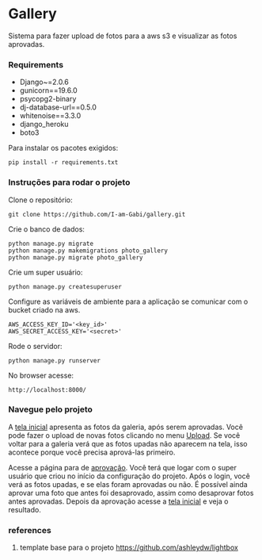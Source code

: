 # Gallery

Sistema para fazer upload de fotos para a aws s3 e visualizar as fotos aprovadas.

### Requirements

* Django~=2.0.6
* gunicorn==19.6.0
* psycopg2-binary
* dj-database-url==0.5.0
* whitenoise==3.3.0
* django_heroku
* boto3 

Para instalar os pacotes exigidos:

```
pip install -r requirements.txt  
```


### Instruções para rodar o projeto

Clone o repositório:

```
git clone https://github.com/I-am-Gabi/gallery.git
```

Crie o banco de dados:

```
python manage.py migrate
python manage.py makemigrations photo_gallery
python manage.py migrate photo_gallery

```

Crie um super usuário:

```
python manage.py createsuperuser
```

Configure as variáveis de ambiente para a aplicação se comunicar com o bucket criado na aws.

```
AWS_ACCESS_KEY_ID='<key_id>'
AWS_SECRET_ACCESS_KEY='<secret>'
```

Rode o servidor:

```
python manage.py runserver

```

No browser acesse:

```
http://localhost:8000/

```

### Navegue pelo projeto

A [tela inicial](http://localhost:8000/) apresenta as fotos da galeria, após serem aprovadas. 
Você pode fazer o upload de novas fotos clicando no menu [Upload](http://127.0.0.1:8000/gallery/upload_photo).
Se você voltar para a galeria verá que as fotos upadas não aparecem na tela, isso acontece porque você precisa aprová-las primeiro.

Acesse a página para de [aprovação](http://127.0.0.1:8000/gallery/approve). Você terá que logar com o super usuário que criou no início da configuração do projeto. Após o login, você verá as fotos upadas, e se elas foram aprovadas ou não. É possível ainda aprovar uma foto que antes foi desaprovado, assim como desaprovar fotos antes aprovadas. Depois da aprovação acesse a [tela inicial](http://localhost:8000/) e veja o resultado.


### references

1. template base para o projeto https://github.com/ashleydw/lightbox